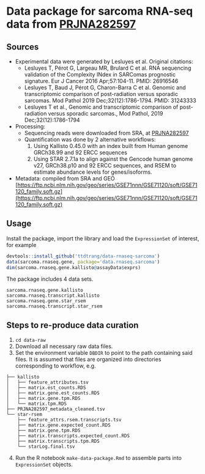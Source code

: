 # Data package for sarcoma RNA-seq data from [PRJNA282597](https://www.ncbi.nlm.nih.gov/bioproject/282597)

## Sources

  * Experimental data were generated by Lesluyes et al. Original citations:
    * Lesluyes T, Pérot G, Largeau MR, Brulard C et al. RNA sequencing validation of the Complexity INdex in SARComas prognostic signature. Eur J Cancer 2016 Apr;57:104-11. PMID: 26916546
    * Lesluyes T, Baud J, Pérot G, Charon-Barra C et al. Genomic and transcriptomic comparison of post-radiation versus sporadic sarcomas. Mod Pathol 2019 Dec;32(12):1786-1794. PMID: 31243333
    * Lesluyes T et al., Genomic and transcriptomic comparison of post-radiation versus sporadic sarcomas., Mod Pathol, 2019 Dec;32(12):1786-1794
  * Processing:
    * Sequencing reads were downloaded from SRA, at [PRJNA282597](https://www.ncbi.nlm.nih.gov/bioproject/?term=PRJNA282597)
    * Quantification was done by 2 alternative workflows:
      1. Using Kallisto 0.45.0 with an index built from Human genome GRCh38.99 and 92 ERCC sequences
      2. Using STAR 2.7.1a to align against the Gencode human genome v27, GRCh38.p10 and 92 ERCC sequences, and RSEM to estimate abundance levels for genes/isoforms.
  * Metadata: compiled from SRA and GEO [https://ftp.ncbi.nlm.nih.gov/geo/series/GSE71nnn/GSE71120/soft/GSE71120_family.soft.gz](https://ftp.ncbi.nlm.nih.gov/geo/series/GSE71nnn/GSE71120/soft/GSE71120_family.soft.gz)
  
## Usage

Install the package, import the library and load the `ExpressionSet` of interest, for example

```R
devtools::install_github('ttdtrang/data-rnaseq-sarcoma')
data(sarcoma.rnaseq.gene, package='data.rnaseq.sarcoma')
dim(sarcoma.rnaseq.gene.kallisto@assayData$exprs)
```

The package includes 4 data sets.
```
sarcoma.rnaseq.gene.kallisto
sarcoma.rnaseq.transcript.kallisto
sarcoma.rnaseq.gene.star_rsem
sarcoma.rnaseq.transcript.star_rsem
```

## Steps to re-produce data curation

1. `cd data-raw`
2. Download all necessary raw data files.
3. Set the environment variable `DBDIR` to point to the path containing said files. It is assumed that files are organized into directories corresponding to workflow, e.g.
```
├── kallisto
│   ├── feature_attributes.tsv
│   ├── matrix.est_counts.RDS
│   ├── matrix.gene.est_counts.RDS
│   ├── matrix.gene.tpm.RDS
│   └── matrix.tpm.RDS
├── PRJNA282597_metadata_cleaned.tsv
└── star-rsem
    ├── feature_attrs.rsem.transcripts.tsv
    ├── matrix.gene.expected_count.RDS
    ├── matrix.gene.tpm.RDS
    ├── matrix.transcripts.expected_count.RDS
    ├── matrix.transcripts.tpm.RDS
    └── starLog.final.tsv
```
4. Run the R notebook `make-data-package.Rmd` to assemble parts into `ExpressionSet` objects.
